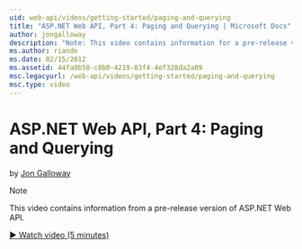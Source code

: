 ```yaml
---
uid: web-api/videos/getting-started/paging-and-querying
title: "ASP.NET Web API, Part 4: Paging and Querying | Microsoft Docs"
author: jongalloway
description: "Note: This video contains information for a pre-release version of ASP.NET Web API"
ms.author: riande
ms.date: 02/15/2012
ms.assetid: 44fa9b58-c8b0-4219-83f4-4ef328da2a09
msc.legacyurl: /web-api/videos/getting-started/paging-and-querying
msc.type: video
---
```

# ASP.NET Web API, Part 4: Paging and Querying

by [Jon Galloway](https://github.com/jongalloway)

> [!NOTE]
> This video contains information from a pre-release version of ASP.NET Web API.

[&#9654; Watch video (5 minutes)](https://learn.microsoft.com/en-us/shows/asp-net-site-videos/paging-querying)
